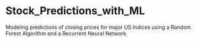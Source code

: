 # Stock_Predictions_with_ML
Modeling predictions of closing prices for major US Indices using a Random Forest Algorithm and a Recurrent Neural Network
